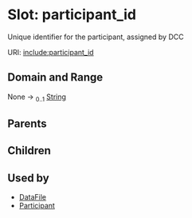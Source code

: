 
# Slot: participant_id


Unique identifier for the participant, assigned by DCC

URI: [include:participant_id](https://w3id.org/include/participant_id)


## Domain and Range

None &#8594;  <sub>0..1</sub> [String](types/String.md)

## Parents


## Children


## Used by

 * [DataFile](DataFile.md)
 * [Participant](Participant.md)
